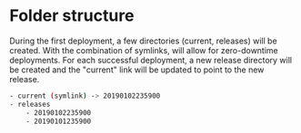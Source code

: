 # Folder structure

During the first deployment, a few directories (current, releases) will be created. With the combination of symlinks, will allow for zero-downtime deployments. For each successful deployment, a new release directory will be created and the "current" link will be updated to point to the new release.

```bash
- current (symlink) -> 20190102235900
- releases
    - 20190102235900
    - 20190101235900
```
